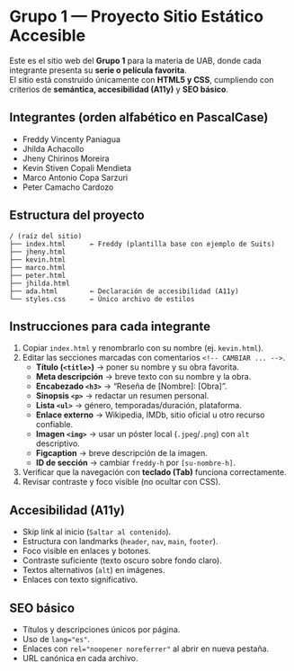 # Grupo 1 — Proyecto Sitio Estático Accesible

Este es el sitio web del **Grupo 1** para la materia de UAB, donde cada integrante presenta su **serie o película favorita**.  
El sitio está construido únicamente con **HTML5 y CSS**, cumpliendo con criterios de **semántica, accesibilidad (A11y)** y **SEO básico**.

## Integrantes (orden alfabético en PascalCase)

- Freddy Vincenty Paniagua  
- Jhilda Achacollo  
- Jheny Chirinos Moreira  
- Kevin Stiven Copali Mendieta  
- Marco Antonio Copa Sarzuri  
- Peter Camacho Cardozo  

## Estructura del proyecto

```
/ (raíz del sitio)
├── index.html      ← Freddy (plantilla base con ejemplo de Suits)
├── jheny.html
├── kevin.html
├── marco.html
├── peter.html
├── jhilda.html
├── ada.html        ← Declaración de accesibilidad (A11y)
└── styles.css      ← Único archivo de estilos
```

## Instrucciones para cada integrante

1. Copiar `index.html` y renombrarlo con su nombre (ej. `kevin.html`).  
2. Editar las secciones marcadas con comentarios `<!-- CAMBIAR ... -->`.  
   - **Título (`<title>`)** → poner su nombre y su obra favorita.  
   - **Meta descripción** → breve texto con su nombre y la obra.  
   - **Encabezado `<h3>`** → “Reseña de [Nombre]: [Obra]”.  
   - **Sinopsis `<p>`** → redactar un resumen personal.  
   - **Lista `<ul>`** → género, temporadas/duración, plataforma.  
   - **Enlace externo** → Wikipedia, IMDb, sitio oficial u otro recurso confiable.  
   - **Imagen `<img>`** → usar un póster local (`.jpeg`/`.png`) con `alt` descriptivo.  
   - **Figcaption** → breve descripción de la imagen.  
   - **ID de sección** → cambiar `freddy-h` por `[su-nombre-h]`.  
3. Verificar que la navegación con **teclado (Tab)** funciona correctamente.  
4. Revisar contraste y foco visible (no ocultar con CSS).  

## Accesibilidad (A11y)

- Skip link al inicio (`Saltar al contenido`).  
- Estructura con landmarks (`header`, `nav`, `main`, `footer`).  
- Foco visible en enlaces y botones.  
- Contraste suficiente (texto oscuro sobre fondo claro).  
- Textos alternativos (`alt`) en imágenes.  
- Enlaces con texto significativo.  

## SEO básico

- Títulos y descripciones únicos por página.  
- Uso de `lang="es"`.  
- Enlaces con `rel="noopener noreferrer"` al abrir en nueva pestaña.  
- URL canónica en cada archivo.  
